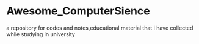 # Awesome_ComputerSience
a repository for codes and notes,educational material that i have collected while studying in university
